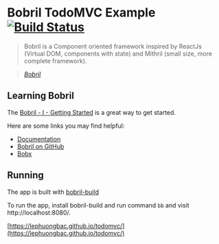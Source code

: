 # Bobril TodoMVC Example [![Build Status](https://travis-ci.org/lephuongbac/todomvc.svg?branch=master)](https://travis-ci.org/lephuongbac/todomvc)

> Bobril is a Component oriented framework inspired by ReactJs (Virtual DOM, components with state) and Mithril (small size, more complete framework).

> _[Bobril](https://github.com/Bobris/Bobril)_


## Learning Bobril

The [Bobril - I - Getting Started](http://www.codeproject.com/Articles/1044425/Bobril-I-Getting-Started) is a great way to get started.

Here are some links you may find helpful:

* [Documentation](https://github.com/Bobris/Bobril/blob/master/src/bobril.md)
* [Bobril on GitHub](https://github.com/Bobris/Bobril)
* [Bobx](https://github.com/bobril/bobx)


## Running

The app is built with [bobril-build](https://github.com/Bobris/bobril-build)

To run the app, install bobril-build and run command `bb` and visit http://localhost:8080/.

[https://lephuongbac.github.io/todomvc/](https://lephuongbac.github.io/todomvc/)
